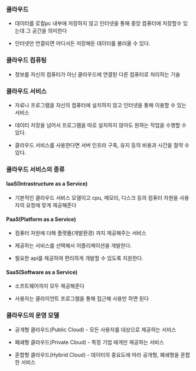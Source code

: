 ### 클라우드

* 데이터를 로컬pc 내부에 저장하지 않고 인터넷을 통해 중앙 컴퓨터에 저장할수 있는데 그 공간을 의미한다

* 인터넷만 연결되면 어디서든 저장해둔 데이터를 불러올 수 있다.



### 클라우드 컴퓨팅

* 정보를 자신의 컴퓨터가 아닌 클라우드에 연결된 다른 컴퓨터로 처리하는 기술


### 클라우드 서비스

* 자료나 프로그램을 자신의 컴퓨터에 설치하지 않고 인터넷을 통해 이용할 수 있는 서비스

* 데이터 저장을 넘어서 프로그램을 따로 설치하지 않아도 원하는 작업을 수행할 수 있다.

* 클라우드 서비스를 사용한다면 서버 인프라 구축, 유지 등의 비용과 시간을 절약 수 있다.



### 클라우드 서비스의 종류


#### IaaS(Intrastructure as a Service)

* 기본적인 클라우드 서비스 모델이고 cpu, 메모리, 디스크 등의 컴퓨터 자원을 사용자의 요청에 맞게 제공해준다


#### PaaS(Platform as a Service)

* 컴퓨터 자원에 더해 플랫폼(개발환경) 까지 제공해주는 서비스

* 제공하는 서비스를 선택해서 어플리케이션을 개발한다.

* 필요한 api를 제공하여 편리하게 개발할 수 있도록 지원한다.


#### SaaS(Software as a Service)

* 소프트웨어까지 모두 제공해준다

* 사용자는 클라이언트 프로그램을 통해 접근해 사용만 하면 된다


### 클라우드의 운영 모델

* 공개형 클라우드(Public Cloud) - 모든 사용자를 대상으로 제공하는 서비스

* 폐쇄형 클라우드(Private Cloud) - 특정 기업 에게만 제공하는 서비스

* 혼합형 클라우드(Hybrid Cloud) - 데이터의 중요도에 따라 공개형, 폐쇄형을 혼합한 서비스
